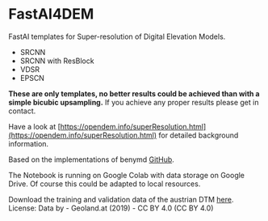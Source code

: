 # FastAI4DEM
FastAI templates for Super-resolution of Digital Elevation Models.

+ SRCNN
+ SRCNN with ResBlock
+ VDSR
+ EPSCN

**These are only templates, no better results could be achieved than with a simple bicubic upsampling.**
If you achieve any proper results please get in contact.

Have a look at [https://opendem.info/superResolution.html](https://opendem.info/superResolution.html) for detailed background information. 

Based on the implementations of benymd [GitHub](https://github.com/benymd/super_resolution).

The Notebook is running on Google Colab with data storage on Google Drive. Of course this could be adapted to local resources.

Download the training and validation data of the austrian DTM [here](https://www.openmaps.online/data/austria_dtm_fastai.zip). 
License: Data by - Geoland.at (2019) - CC BY 4.0 (CC BY 4.0)
